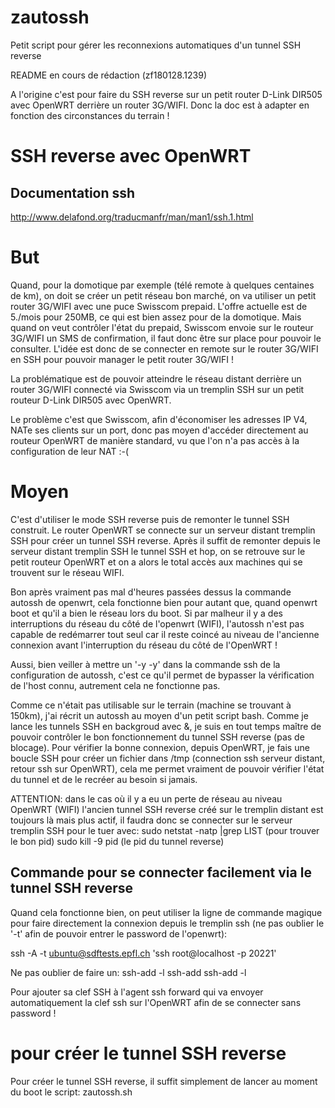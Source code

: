 # zautossh
Petit script pour gérer les reconnexions automatiques d'un tunnel SSH reverse

README en cours de rédaction (zf180128.1239)

A l'origine c'est pour faire du SSH reverse sur un petit router D-Link DIR505 avec OpenWRT derrière un router 3G/WIFI.
Donc la doc est à adapter en fonction des circonstances du terrain !


# SSH reverse avec OpenWRT
## Documentation ssh
http://www.delafond.org/traducmanfr/man/man1/ssh.1.html

# But
Quand, pour la domotique par exemple (télé remote à quelques centaines de km), on doit se créer un petit réseau bon marché, on va utiliser un petit router 3G/WIFI avec une puce Swisscom prepaid. L'offre actuelle est de 5./mois pour 250MB, ce qui est bien assez pour de la domotique. 
Mais quand on veut contrôler l'état du prepaid, Swisscom envoie sur le routeur 3G/WIFI un SMS de confirmation, il faut donc être sur place pour pouvoir le consulter. 
L'idée est donc de se connecter en remote sur le router 3G/WIFI en SSH pour pouvoir manager le petit router 3G/WIFI !

La problématique est de pouvoir atteindre le réseau distant derrière un router 3G/WIFI connecté via Swisscom via un tremplin SSH sur un petit routeur D-Link DIR505 avec OpenWRT.

Le problème c'est que Swisscom, afin d'économiser les adresses IP V4, NATe ses clients sur un port, donc pas moyen d'accéder directement au routeur OpenWRT de manière standard, vu que l'on n'a pas accès à la configuration de leur NAT :-(

# Moyen
C'est d'utiliser le mode SSH reverse puis de remonter le tunnel SSH construit. Le router OpenWRT se connecte sur un serveur distant tremplin SSH pour créer un tunnel SSH reverse. Après il suffit de remonter depuis le serveur distant tremplin SSH le tunnel SSH et hop, on se retrouve sur le petit routeur OpenWRT et on a alors le total accès aux machines qui se trouvent sur le réseau WIFI.

Bon après vraiment pas mal d'heures passées dessus la commande autossh de openwrt, cela fonctionne bien pour autant que, quand openwrt boot et qu'il a bien le réseau lors du boot. Si par malheur il y a des interruptions du réseau du côté de l'openwrt (WIFI), l'autossh n'est pas capable de redémarrer tout seul car il reste coincé au niveau de l'ancienne connexion avant l'interruption du réseau du côté de l'OpenWRT !

Aussi, bien veiller à mettre un '-y -y' dans la commande ssh de la configuration de autossh, c'est ce qu'il permet de bypasser la vérification de l'host connu, autrement cela ne fonctionne pas.

Comme ce n'était pas utilisable sur le terrain (machine se trouvant à 150km), j'ai récrit un autossh au moyen d'un petit script bash. Comme je lance les tunnels SSH en backgroud avec &, je suis en tout temps maître de pouvoir contrôler le bon fonctionnement du tunnel SSH reverse (pas de blocage). Pour vérifier la bonne connexion, depuis OpenWRT, je fais une boucle SSH pour créer un fichier dans /tmp (connection ssh serveur distant, retour ssh sur OpenWRT), cela me permet vraiment de pouvoir vérifier l'état du tunnel et de le recréer au besoin si jamais.

ATTENTION: dans le cas où il y a eu un perte de réseau au niveau OpenWRT (WIFI) l'ancien tunnel SSH reverse créé sur le tremplin distant est toujours là mais plus actif, il faudra donc se connecter sur le serveur tremplin SSH pour le tuer avec:
sudo netstat -natp |grep LIST (pour trouver le bon pid)
sudo kill -9 pid (le pid du tunnel reverse)



## Commande pour se connecter facilement via le tunnel SSH reverse
Quand cela fonctionne bien, on peut utiliser la ligne de commande magique pour faire directement la connexion depuis le tremplin ssh (ne pas oublier le '-t' afin de pouvoir entrer le password de l'openwrt):

ssh -A -t ubuntu@sdftests.epfl.ch 'ssh root@localhost -p 20221'

Ne pas oublier de faire un:
ssh-add -l
ssh-add
ssh-add -l

Pour ajouter sa clef SSH à l'agent ssh forward qui va envoyer automatiquement la clef ssh sur l'OpenWRT afin de se connecter sans password !


# pour créer le tunnel SSH reverse
Pour créer le tunnel SSH reverse, il suffit simplement de lancer au moment du boot le script:
zautossh.sh



